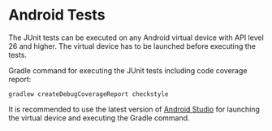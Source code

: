 # Android Tests

The JUnit tests can be executed on any Android virtual device with API level 26 and higher. The virtual device has to be
launched before executing the tests.

Gradle command for executing the JUnit tests including code coverage report:

```
gradlew createDebugCoverageReport checkstyle
```

It is recommended to use the latest version of [Android Studio](https://developer.android.com/studio) for launching the
virtual device and executing the Gradle command.
